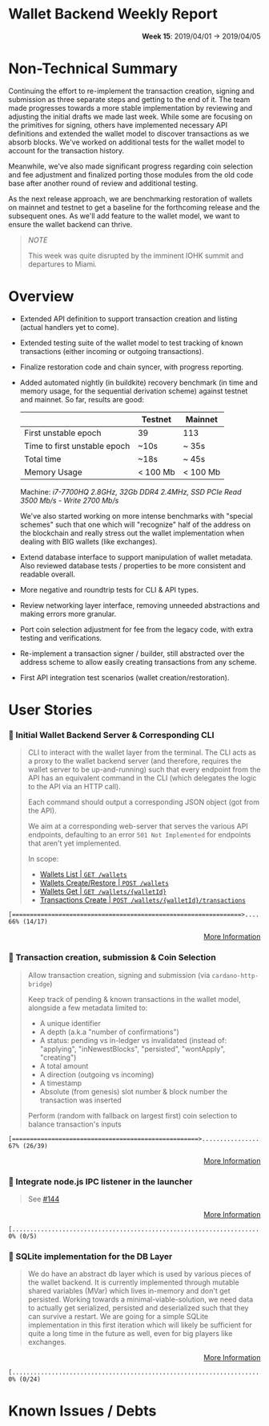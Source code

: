 # Wallet Backend Weekly Report 

<p align="right">
  <strong>Week 15</strong>: 2019/04/01 →  2019/04/05
</p>

# Non-Technical Summary

Continuing the effort to re-implement the transaction creation, signing and
submission as three separate steps and getting to the end of it. The team made
progresses towards a more stable implementation by reviewing and adjusting the
initial drafts we made last week. While some are focusing on the primitives 
for signing, others have implemented necessary API definitions and extended the 
wallet model to discover transactions as we absorb blocks. We've worked on 
additional tests for the wallet model to account for the transaction history.

Meanwhile, we've also made significant progress regarding coin selection and
fee adjustment and finalized porting those modules from the old code base after
another round of review and additional testing. 

As the next release approach, we are benchmarking restoration of wallets on
mainnet and testnet to get a baseline for the forthcoming release and the
subsequent ones. As we'll add feature to the wallet model, we want to ensure
the wallet backend can thrive. 

> _NOTE_
>
> This week was quite disrupted by the imminent IOHK summit and departures to Miami.

# Overview 

- Extended API definition to support transaction creation and listing (actual
  handlers yet to come).

- Extended testing suite of the wallet model to test tracking of known transactions
  (either incoming or outgoing transactions).

- Finalize restoration code and chain syncer, with progress reporting.

- Added automated nightly (in buildkite) recovery benchmark (in time and memory
  usage, for the sequential derivation scheme) against testnet and mainnet. So
  far, results are good:

    |                              | Testnet  | Mainnet  |
    | ---                          | ---      | ---      |
    | First unstable epoch         | 39       | 113      |
    | Time to first unstable epoch | ~10s     | ~ 35s    |
    | Total time                   | ~18s     | ~ 45s    |
    | Memory Usage                 | < 100 Mb | < 100 Mb |

  Machine: _i7-7700HQ 2.8GHz, 32Gb DDR4 2.4MHz, SSD PCIe Read 3500 Mb/s - Write 2700 Mb/s_
  
  We've also started working on more intense benchmarks with "special schemes"
  such that one which will "recognize" half of the address on the blockchain and
  really stress out the wallet implementation when dealing with BIG wallets (like
  exchanges).

- Extend database interface to support manipulation of wallet metadata. Also reviewed
  database tests / properties to be more consistent and readable overall.

- More negative and roundtrip tests for CLI & API types.

- Review networking layer interface, removing unneeded abstractions and making errors
  more granular.

- Port coin selection adjustment for fee from the legacy code, with extra testing and
  verifications.

- Re-implement a transaction signer / builder, still abstracted over the address scheme
  to allow easily creating transactions from any scheme.

- First API integration test scenarios (wallet creation/restoration).

# User Stories 

### :hammer: Initial Wallet Backend Server & Corresponding CLI

> CLI to interact with the wallet layer from the terminal. The CLI acts as a
> proxy to the wallet backend server (and therefore, requires the wallet server
> to be up-and-running) such that every endpoint from the API has an equivalent
> command in the CLI (which delegates the logic to the API via an HTTP call).
> 
> Each command should output a corresponding JSON object (got from the API).
> 
> We aim at a corresponding web-server that serves the various API endpoints,
> defaulting to an error `501 Not Implemented` for endpoints that aren't yet
> implemented.
> 
> In scope:
>
> - [Wallets List | `GET /wallets`](https://rebilly.github.io/ReDoc/?url=https://raw.githubusercontent.com/input-output-hk/cardano-wallet/master/specifications/api/swagger.yaml#operation/listWallets)
> - [Wallets Create/Restore | `POST /wallets`](https://rebilly.github.io/ReDoc/?url=https://raw.githubusercontent.com/input-output-hk/cardano-wallet/master/specifications/api/swagger.yaml#operation/postWallet)
> - [Wallets Get | `GET /wallets/{walletId}`](https://rebilly.github.io/ReDoc/?url=https://raw.githubusercontent.com/input-output-hk/cardano-wallet/master/specifications/api/swagger.yaml#operation/getWallet)
> - [Transactions Create | `POST /wallets/{walletId}/transactions`](https://rebilly.github.io/ReDoc/?url=https://raw.githubusercontent.com/input-output-hk/cardano-wallet/master/specifications/api/swagger.yaml#operation/postTransaction)

```
[================================================================>..............] 66% (14/17)
```

<p align="right">
  <a target="_blank" href="https://github.com/input-output-hk/cardano-wallet/milestones#workspaces/cardano-wallet-5c7916c0f178504aa753dea9/reports/burndown?milestoneId=4163346">More Information</a>
</p>

### :hammer: Transaction creation, submission & Coin Selection

> Allow transaction creation, signing and submission (via `cardano-http-bridge`) 
> 
> Keep track of pending & known transactions in the wallet model, alongside a few metadata limited to:
> -  A unique identifier
> -  A depth (a.k.a "number of confirmations")
> -  A status: pending vs in-ledger vs invalidated (instead of: "applying", "inNewestBlocks", "persisted", "wontApply", "creating")
> -  A total amount
> -  A direction (outgoing vs incoming)
> -  A timestamp
> -  Absolute (from genesis) slot number & block number the transaction was inserted
>
> Perform (random with fallback on largest first) coin selection to balance transaction's inputs


```
[====================================================>..........................] 67% (26/39)
```

<p align="right">
  <a target="_blank" href="https://github.com/input-output-hk/cardano-wallet/issues/144#workspaces/cardano-wallet-5c7916c0f178504aa753dea9/reports/burndown?milestoneId=4157233">More Information</a>
</p>

### :hammer: Integrate node.js IPC listener in the launcher

> See [#144](https://github.com/input-output-hk/cardano-wallet/issues/144)

<p align="right">
  <a target="_blank" href="https://github.com/input-output-hk/cardano-wallet/milestones#workspaces/cardano-wallet-5c7916c0f178504aa753dea9/reports/burndown?milestoneId=4196951">More Information</a>
</p>

```
[...............................................................................] 0% (0/5)
```

### :hammer: SQLite implementation for the DB Layer

> We do have an abstract db layer which is used by various pieces of the wallet
> backend. It is currently implemented through mutable shared variables (MVar)
> which lives in-memory and don't get persisted. Working towards a
> minimal-viable-solution, we need data to actually get serialized, persisted
> and deserialized such that they can survive a restart. We are going for a
> simple SQLite implementation in this first iteration which will likely be
> sufficient for quite a long time in the future as well, even for big players
> like exchanges.

<p align="right">
  <a target="_blank" href="https://github.com/input-output-hk/cardano-wallet/milestones#workspaces/cardano-wallet-5c7916c0f178504aa753dea9/reports/burndown?milestoneId=4196956">More Information</a>
</p>

```
[...............................................................................] 0% (0/24)
```

# Known Issues / Debts
